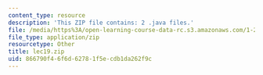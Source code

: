 ```yaml
---
content_type: resource
description: 'This ZIP file contains: 2 .java files.'
file: /media/https%3A/open-learning-course-data-rc.s3.amazonaws.com/1-204-computer-algorithms-in-systems-engineering-spring-2010/866790f46f6d62781f5ecdb1da262f9c_lec19.zip
file_type: application/zip
resourcetype: Other
title: lec19.zip
uid: 866790f4-6f6d-6278-1f5e-cdb1da262f9c
---
```

